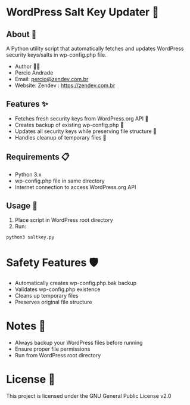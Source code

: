 # WordPress Salt Key Updater 🔑

## About 📝
A Python utility script that automatically fetches and updates WordPress security keys/salts in wp-config.php file.

- Author 👨‍💻
- Percio Andrade
- Email: percio@zendev.com.br
- Website: Zendev : https://zendev.com.br

## Features ✨
- Fetches fresh security keys from WordPress.org API 🔄
- Creates backup of existing wp-config.php 💾
- Updates all security keys while preserving file structure 🔐
- Handles cleanup of temporary files 🧹

## Requirements 📋
- Python 3.x
- wp-config.php file in same directory
- Internet connection to access WordPress.org API

## Usage 🚀
1. Place script in WordPress root directory
2. Run:
```bash
python3 saltkey.py
```

# Safety Features 🛡️
- Automatically creates wp-config.php.bak backup
- Validates wp-config.php existence
- Cleans up temporary files
- Preserves original file structure

# Notes 📌
- Always backup your WordPress files before running
- Ensure proper file permissions
- Run from WordPress root directory

# License 📄
This project is licensed under the GNU General Public License v2.0